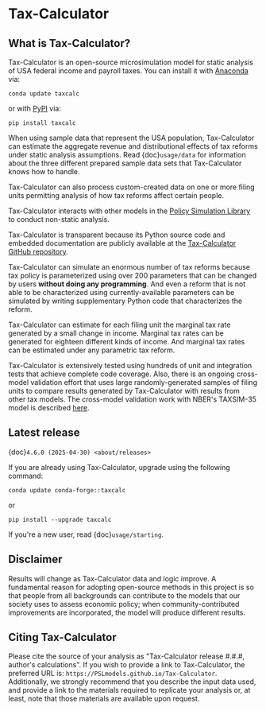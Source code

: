 Tax-Calculator
==============

## What is Tax-Calculator?

Tax-Calculator is an open-source microsimulation model for static analysis of
USA federal income and payroll taxes.
You can install it with [Anaconda](https://www.anaconda.com/products/individual)
via:

```
conda update taxcalc
```

or with [PyPI](https://pypi.org/project/taxcalc/) via:

```
pip install taxcalc
```

When using sample data that represent the USA population,
Tax-Calculator can estimate the aggregate revenue and distributional
effects of tax reforms under static analysis assumptions.  Read
{doc}`usage/data` for information about the three different prepared
sample data sets that Tax-Calculator knows how to handle.

Tax-Calculator can also process custom-created data on one or more filing
units permitting analysis of how tax reforms affect certain people.

Tax-Calculator interacts with other models in the
[Policy Simulation Library](https://www.pslmodels.org/) to conduct non-static
analysis.

Tax-Calculator is transparent because its Python source code and embedded
documentation are publicly available at the
[Tax-Calculator GitHub repository](https://github.com/PSLmodels/Tax-Calculator).

Tax-Calculator can simulate an enormous number of tax reforms because
tax policy is parameterized using over 200 parameters that can be
changed by users **without doing any programming**.  And even a reform
that is not able to be characterized using currently-available
parameters can be simulated by writing supplementary Python code that
characterizes the reform.

Tax-Calculator can estimate for each filing unit the marginal tax rate
generated by a small change in income.  Marginal tax rates can be
generated for eighteen different kinds of income.  And marginal tax
rates can be estimated under any parametric tax reform.

Tax-Calculator is extensively tested using hundreds of unit and
integration tests that achieve complete code coverage.  Also, there is
an ongoing cross-model validation effort that uses large
randomly-generated samples of filing units to compare results
generated by Tax-Calculator with results from other tax models.  The
cross-model validation work with NBER's TAXSIM-35 model is described
[here](https://github.com/PSLmodels/Tax-Calculator/blob/master/taxcalc/validation/taxsim35/README.md).

## Latest release

{doc}`4.6.0 (2025-04-30) <about/releases>`

If you are already using Tax-Calculator, upgrade using the following command:

```
conda update conda-forge::taxcalc
```

or

```
pip install --upgrade taxcalc
```

If you're a new user, read {doc}`usage/starting`.

## Disclaimer

Results will change as Tax-Calculator data and logic improve.
A fundamental reason for adopting open-source methods in this project is so
that people from all backgrounds can contribute to the models that our society
uses to assess economic policy; when community-contributed improvements are
incorporated, the model will produce different results.

## Citing Tax-Calculator

Please cite the source of your analysis as
"Tax-Calculator release #.#.#, author's calculations".
If you wish to provide a link to Tax-Calculator, the preferred URL is:
`https://PSLmodels.github.io/Tax-Calculator`.
Additionally, we strongly recommend that you describe the input data used,
and provide a link to the materials required to replicate your analysis or,
at least, note that those materials are available upon request.